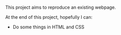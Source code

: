 This project aims to reproduce an existing webpage.

At the end of this project, hopefully I can:
- Do some things in HTML and CSS